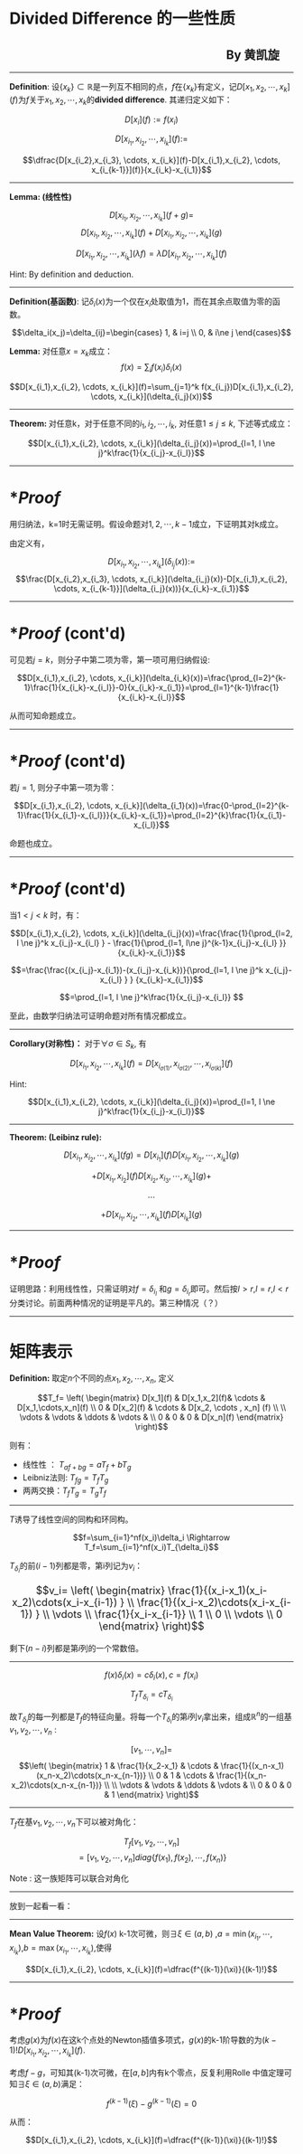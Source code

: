 <!-- Copyright (c) Hacky Huang. All rights reserved -->

<!-- page_number : true -->

<!-- footer: Huang Kaixuan | June 7, 2018-->

# Divided Difference 的一些性质

<h2 align="right"> By 黄凯旋 &nbsp&nbsp&nbsp&nbsp</h2>

---

<b>Definition</b>: 设$\left\{x_k\right\} \subset \mathbb{R}$是一列互不相同的点，$f$在$\left\{x_k\right\}$有定义，记$D[x_1,x_2,\cdots,x_k](f)$为$f$关于$x_1, x_2, \cdots, x_k$的<b>divided difference</b>. 其递归定义如下：

$$D[x_i](f):=f(x_i)$$

$$D[x_{i_1},x_{i_2}, \cdots, x_{i_k}](f):=$$

$$\dfrac{D[x_{i_2},x_{i_3}, \cdots, x_{i_k}](f)-D[x_{i_1},x_{i_2}, \cdots, x_{i_{k-1}}](f)}{x_{i_k}-x_{i_1}}$$

---

<b>Lemma: (线性性)</b>

$$D[x_{i_1},x_{i_2}, \cdots, x_{i_k}](f+g)=$$
$$D[x_{i_1},x_{i_2}, \cdots, x_{i_k}](f)+D[x_{i_1},x_{i_2}, \cdots, x_{i_k}](g)$$

$$D[x_{i_1},x_{i_2}, \cdots, x_{i_k}](\lambda f)=\lambda D[x_{i_1},x_{i_2}, \cdots, x_{i_k}](f)$$

Hint: By definition and deduction.

---

<b>Definition(基函数)</b>: 记$\delta_i(x)$为一个仅在$x_i$处取值为1，而在其余点取值为零的函数。

$$\delta_i(x_j)=\delta_{ij}=\begin{cases}
1, & i=j \\
0, & i\ne j
\end{cases}$$

<b>Lemma:</b> 对任意$x=x_k$成立：
$$f(x)=\sum_i f(x_i)\delta_i(x)$$

$$D[x_{i_1},x_{i_2}, \cdots, x_{i_k}](f)=\sum_{j=1}^k f(x_{i_j})D[x_{i_1},x_{i_2}, \cdots, x_{i_k}](\delta_{i_j}(x))$$

---

<b>Theorem: </b>  对任意k，对于任意不同的$i_1,i_2,\cdots,i_k$, 对任意$1 \leq j \leq k$, 下述等式成立：

$$D[x_{i_1},x_{i_2}, \cdots, x_{i_k}](\delta_{i_j}(x))=\prod_{l=1, l \ne j}^k\frac{1}{x_{i_j}-x_{i_l}}$$ 

---

# **Proof* #

用归纳法，k=1时无需证明。假设命题对$1,2,\cdots,k-1$成立，下证明其对k成立。

由定义有，

$$D[x_{i_1},x_{i_2}, \cdots, x_{i_k}](\delta_{i_j}(x)):=$$
$$\frac{D[x_{i_2},x_{i_3}, \cdots, x_{i_k}](\delta_{i_j}(x))-D[x_{i_1},x_{i_2}, \cdots, x_{i_{k-1}}](\delta_{i_j}(x))}{x_{i_k}-x_{i_1}}$$

---

# **Proof* (cont'd) #

可见若$j=k$，则分子中第二项为零，第一项可用归纳假设:

$$D[x_{i_1},x_{i_2}, \cdots, x_{i_k}](\delta_{i_k}(x))=\frac{\prod_{l=2}^{k-1}\frac{1}{x_{i_k}-x_{i_l}}-0}{x_{i_k}-x_{i_1}}=\prod_{l=1}^{k-1}\frac{1}{x_{i_k}-x_{i_l}}$$

从而可知命题成立。

---

# **Proof* (cont'd) #

若$j=1$, 则分子中第一项为零：

$$D[x_{i_1},x_{i_2}, \cdots, x_{i_k}](\delta_{i_1}(x))=\frac{0-\prod_{l=2}^{k-1}\frac{1}{x_{i_1}-x_{i_l}}}{x_{i_k}-x_{i_1}}=\prod_{l=2}^{k}\frac{1}{x_{i_1}-x_{i_l}}$$

命题也成立。

---

# **Proof* (cont'd) #

当$1 < j < k$ 时，有：


$$D[x_{i_1},x_{i_2}, \cdots, x_{i_k}](\delta_{i_j}(x))=\frac{\frac{1}{\prod_{l=2, l \ne j}^k x_{i_j}-x_{i_l} } - \frac{1}{\prod_{l=1, l\ne j}^{k-1}x_{i_j}-x_{i_l} }}{x_{i_k}-x_{i_1}}$$

$$=\frac{\frac{(x_{i_j}-x_{i_1})-(x_{i_j}-x_{i_k})}{\prod_{l=1, l \ne j}^k x_{i_j}-x_{i_l} }  } {x_{i_k}-x_{i_1}}$$

$$=\prod_{l=1, l \ne j}^k\frac{1}{x_{i_j}-x_{i_l}} $$

至此，由数学归纳法可证明命题对所有情况都成立。

---

<b>Corollary(对称性)：</b> 对于$\forall \sigma \in S_k$,  有

$$D[x_{i_1},x_{i_2}, \cdots, x_{i_k}](f)=D[x_{i_{\sigma(1)}},x_{i_{\sigma(2)}}, \cdots, x_{i_{\sigma(k)}}](f)$$



Hint:

$$D[x_{i_1},x_{i_2}, \cdots, x_{i_k}](\delta_{i_j}(x))=\prod_{l=1, l \ne j}^k\frac{1}{x_{i_j}-x_{i_l}}$$ 


---

<b>Theorem: (Leibinz rule):</b>

$$D[x_{i_1},x_{i_2}, \cdots, x_{i_k}](fg)=D[x_{i_1}](f)D[x_{i_1},x_{i_2}, \cdots, x_{i_k}](g)$$

$$+D[x_{i_1},x_{i_2}](f)D[x_{i_2},x_{i_3}, \cdots, x_{i_k}](g)+$$

$$\cdots$$

$$+D[x_{i_1},x_{i_2}, \cdots, x_{i_k}](f)D[x_{i_k}](g)$$

---

# **Proof* #

证明思路：利用线性性，只需证明对$f=\delta_{i_l}$ 和$g=\delta_{i_r}$即可。然后按$l>r$,$l=r$,$l<r$分类讨论。前面两种情况的证明是平凡的。第三种情况（？）

---

# 矩阵表示

<b>Definition:</b> 取定$n$个不同的点$x_1,x_2,\cdots,x_n$, 定义

$$T_f= \left(
\begin{matrix}
D[x_1](f) &  D[x_1,x_2](f)&  \cdots & D[x_1,\cdots,x_n](f) \\
0 & D[x_2](f) & \cdots & D[x_2, \cdots , x_n] (f) \\ \\
\vdots & \vdots & \ddots & \vdots &  \\ 
0 & 0 & 0 & D[x_n](f)
\end{matrix}
\right)$$

则有：

 - 线性性 ：     $T_{af+bg}=aT_f+bT_g$
 - Leibniz法则: $T_{fg}=T_fT_g$
 - 两两交换：$T_fT_g=T_gT_f$
 
<!--Note：  只看第1行最后一列 -->


---

$T$诱导了线性空间的同构和环同构。

$$f=\sum_{i=1}^nf(x_i)\delta_i \Rightarrow T_f=\sum_{i=1}^nf(x_i)T_{\delta_i}$$  

$T_{\delta_i}$的前$(i-1)$列都是零，第i列记为$v_i$：

<font size="4pt">

$$v_i= \left(
\begin{matrix}
\frac{1}{(x_i-x_1)(x_i-x_2)\cdots(x_i-x_{i-1}) } \\ 
\frac{1}{(x_i-x_2)\cdots(x_i-x_{i-1}) } \\ 
\vdots \\ 
\frac{1}{x_i-x_{i-1}} \\ 
1 \\
0 \\
\vdots \\
 0
\end{matrix}
\right)$$

</font>

剩下$(n-i)$列都是第$i$列的一个常数倍。

---

$$f(x)\delta_i(x)=c\delta_i(x), c=f(x_i)$$

$$T_fT_{\delta_i}=cT_{\delta_i}$$

故$T_{\delta_i}$的每一列都是$T_f$的特征向量。将每一个$T_{\delta_i}$的第$i$列$v_i$拿出来，组成$\mathbb{R}^n$的一组基$v_1,v_2,\cdots,v_n$ :

$$[v_1,\cdots,v_n]= $$
$$\left(
\begin{matrix}
1 &  \frac{1}{x_2-x_1} &  \cdots & \frac{1}{(x_n-x_1)(x_n-x_2)\cdots(x_n-x_{n-1})} \\
0 & 1 & \cdots & \frac{1}{(x_n-x_2)\cdots(x_n-x_{n-1})} \\ \\
\vdots & \vdots & \ddots & \vdots &  \\ 
0 & 0 & 0 & 1
\end{matrix}
\right)$$

---

$T_f$在基$v_1,v_2,\cdots,v_n$下可以被对角化：

$$T_f[v_1,v_2,\cdots,v_n]$$
$$=[v_1,v_2,\cdots,v_n] diag\{f(x_1),f(x_2),\cdots,f(x_n)
\}$$

Note : 这一族矩阵可以联合对角化 

---

放到一起看一看：


---

<b>Mean Value Theorem:</b> 设$f(x)$ k-1次可微，则$\exists \xi \in (a,b)$ ,$a=\min(x_{i_1},\cdots,x_{i_k})$,$b=\max(x_{i_1},\cdots,x_{i_k})$,使得

 $$D[x_{i_1},x_{i_2}, \cdots, x_{i_k}](f)=\dfrac{f^{(k-1)}(\xi)}{(k-1)!}$$
 
---

# **Proof* #

考虑$g(x)$为$f(x)$在这k个点处的Newton插值多项式，$g(x)$的k-1阶导数的为$(k-1)!D[x_{i_1},x_{i_2}, \cdots, x_{i_k}](f)$.

考虑$f-g$，可知其(k-1)次可微，在$[a,b]$内有k个零点，反复利用Rolle 中值定理可知$\exists \xi \in (a,b)$满足：

$$f^{(k-1)}(\xi)-g^{(k-1)}(\xi)=0$$

从而：

$$D[x_{i_1},x_{i_2}, \cdots, x_{i_k}](f)=\dfrac{f^{(k-1)}(\xi)}{(k-1)!}$$

